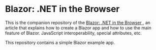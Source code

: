 # Blazor: .NET in the Browser 

This is the companion repository of the [Blazor: .NET in the Browser ](https://tomassetti.me/blazor-net-in-the-browser/), an article that explains how to create a Blazor app and how to use the main feature of Blazor. JavaScript interoperability, special attributes, etc.

This repository contains a simple Blazor example app.